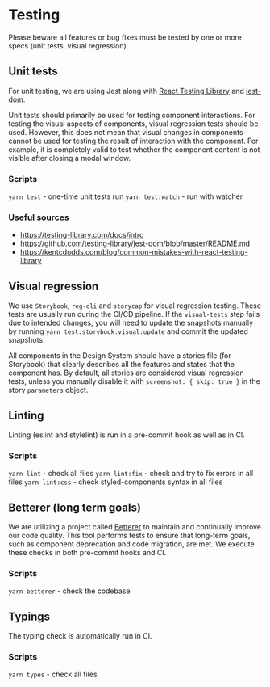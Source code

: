 # Testing

Please beware all features or bug fixes must be tested by one or more specs (unit tests, visual regression).

## Unit tests

For unit testing, we are using Jest along with [React Testing Library](https://testing-library.com/docs/intro)
and [jest-dom](https://github.com/testing-library/jest-dom/blob/master/README.md).

Unit tests should primarily be used for testing component interactions. For testing the visual aspects of components, visual regression tests should be used. However, this does not mean that visual changes in components cannot be used for testing the result of interaction with the component. For example, it is completely valid to test whether the component content is not visible after closing a modal window.

### Scripts

`yarn test` - one-time unit tests run
`yarn test:watch` - run with watcher

### Useful sources

- https://testing-library.com/docs/intro
- https://github.com/testing-library/jest-dom/blob/master/README.md
- https://kentcdodds.com/blog/common-mistakes-with-react-testing-library

## Visual regression

We use `Storybook`, `reg-cli` and `storycap` for visual regression testing. These tests are usually run during the CI/CD pipeline. If the `visual-tests` step fails due to intended changes, you will need to update the snapshots manually by running `yarn test:storybook:visual:update` and commit the updated snapshots.

All components in the Design System should have a stories file (for Storybook) that clearly describes all the features and states that the component has. By default, all stories are considered visual regression tests, unless you manually disable it with `screenshot: { skip: true }` in the story `parameters` object.

## Linting

Linting (eslint and stylelint) is run in a pre-commit hook as well as in CI.

### Scripts

`yarn lint` - check all files
`yarn lint:fix` - check and try to fix errors in all files
`yarn lint:css` - check styled-components syntax in all files

## Betterer (long term goals)

We are utilizing a project called [Betterer](https://phenomnomnominal.github.io/betterer/) to maintain and continually improve our code quality. This tool performs tests to ensure that long-term goals, such as component deprecation and code migration, are met. We execute these checks in both pre-commit hooks and CI.

### Scripts

`yarn betterer` - check the codebase

## Typings

The typing check is automatically run in CI.

### Scripts

`yarn types` - check all files
